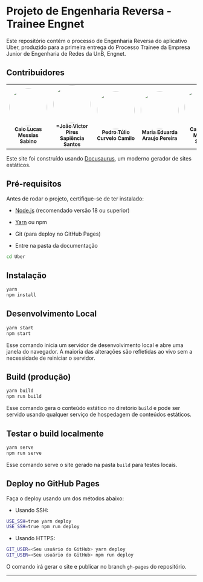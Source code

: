 # Projeto de Engenharia Reversa - Trainee Engnet

Este repositório contém o processo de Engenharia Reversa do aplicativo Uber, produzido para a primeira entrega do Processo Trainee da Empresa Junior de Engenharia de Redes da UnB, Engnet.

## Contribuidores

<table>
  <tr>
    <td align="center"><a href="https://github.com/caiomsabino"><img style="border-radius: 50%;" src="https://github.com/caiomsabino.png" width="100px;" alt=""/><br /><sub><b>Caio Lucas Messias Sabino</b></sub></a><br />   
    <td align="center"><a href="https://github.com/Roomarok"><img style="border-radius: 50%;" src="https://github.com/Roomarok.png" width="100px;" alt=""/><br /><sub><b>=João Victor Pires Sapiência Santos</b></sub></a><br />   
    <td align="center"><a href="https://github.com/EsterChaves "><img style="border-radius: 50%;" src="https://github.com/EsterChaves.png" width="100px;" alt=""/><br /><sub><b>Pedro Túlio Curvelo Camilo</b></sub></a><br />
    <td align="center"><a href="https://github.com/pabloheika "><img style="border-radius: 50%;" src="https://github.com/pabloheika.png" width="100px;" alt=""/><br /><sub><b>Maria Eduarda Araujo Pereira</b></sub></a><br />
    <td align="center"><a href="https://github.com/lyscoutinho"><img style="border-radius: 50%;" src="https://github.com/lyscoutinho.png" width="100px;" alt=""/><br /><sub><b>Caio Lucas Messias Sabino</b></sub></a><br />   
  </tr>
</table>


Este site foi construído usando [Docusaurus](https://docusaurus.io/), um moderno gerador de sites estáticos.

## Pré-requisitos

Antes de rodar o projeto, certifique-se de ter instalado:

- [Node.js](https://nodejs.org/) (recomendado versão 18 ou superior)
- [Yarn](https://classic.yarnpkg.com/lang/en/) ou npm
- Git (para deploy no GitHub Pages)

- Entre na pasta da documentação

```bash
cd Uber
```

## Instalação

```bash
yarn
npm install
```

## Desenvolvimento Local

```bash
yarn start
npm start
```

Esse comando inicia um servidor de desenvolvimento local e abre uma janela do navegador. A maioria das alterações são refletidas ao vivo sem a necessidade de reiniciar o servidor.

## Build (produção)

```bash
yarn build
npm run build
```

Esse comando gera o conteúdo estático no diretório `build` e pode ser servido usando qualquer serviço de hospedagem de conteúdos estáticos.

## Testar o build localmente

```bash
yarn serve
npm run serve
```

Esse comando serve o site gerado na pasta `build` para testes locais.

## Deploy no GitHub Pages

Faça o deploy usando um dos métodos abaixo:

- Usando SSH:

```bash
USE_SSH=true yarn deploy
USE_SSH=true npm run deploy
```

- Usando HTTPS:

```bash
GIT_USER=<Seu usuário do GitHub> yarn deploy
GIT_USER=<Seu usuário do GitHub> npm run deploy
```

O comando irá gerar o site e publicar no branch `gh-pages` do repositório.

---

